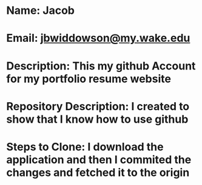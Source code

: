 # Name: Jacob
# Email: jbwiddowson@my.wake.edu
# Description: This my github Account for my portfolio resume website
# Repository Description: I created to show that I know how to use github 
# Steps to Clone: I download the application and then I commited the changes and fetched it to the origin
